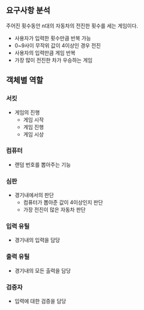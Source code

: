 ## 요구사항 분석

주어진 횟수동안 n대의 자동차의 전진한 횟수를 세는 게임이다.
- 사용자가 입력한 횟수만큼 반복 가능
- 0~9사이 무작위 값이 4이상인 경우 전진
- 사용자의 입력만큼 게임 반복
- 가장 많이 전진한 차가 우승하는 게임

## 객체별 역할
### 서킷
- 게임의 진행
  - 게임 시작
  - 게임 진행
  - 게임 시상

### 컴퓨터
- 랜덤 번호를 뽑아주는 기능

### 심판
- 경기내에서의 판단
  - 컴퓨터가 뽑아준 값이 4이상인지 판단
  - 가장 전진이 많은 자동차 판단

### 입력 유틸
- 경기내의 입력을 담당

### 출력 유틸
- 경기내의 모든 출력을 담당

### 검증자
- 입력에 대한 검증을 담당